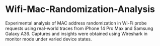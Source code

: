 # Wifi-Mac-Randomization-Analysis
Experimental analysis of MAC address randomization in Wi-Fi probe requests using real-world traces from iPhone 14 Pro Max and Samsung Galaxy A36. Captures and insights were obtained using Wireshark in monitor mode under varied device states.
